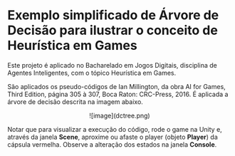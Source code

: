 # Exemplo simplificado de Árvore de Decisão para ilustrar o conceito de Heurística em Games
Este projeto é aplicado no Bacharelado em Jogos Digitais, disciplina de Agentes Inteligentes, com o tópico Heurística em Games.

São aplicados os pseudo-códigos de Ian Millington, da obra AI for Games, Third Edition, página 305 à 307, Boca Raton: CRC-Press, 2016.
É aplicada a árvore de decisão descrita na imagem abaixo.

<div align="center">![image](dctree.png)</div>

Notar que para visualizar a execução do código, rode o game na Unity e, através da janela **Scene**, aproxime ou afaste o player (objeto **Player**) da cápsula vermelha.
Observe a alteração dos estados na janela **Console**.
